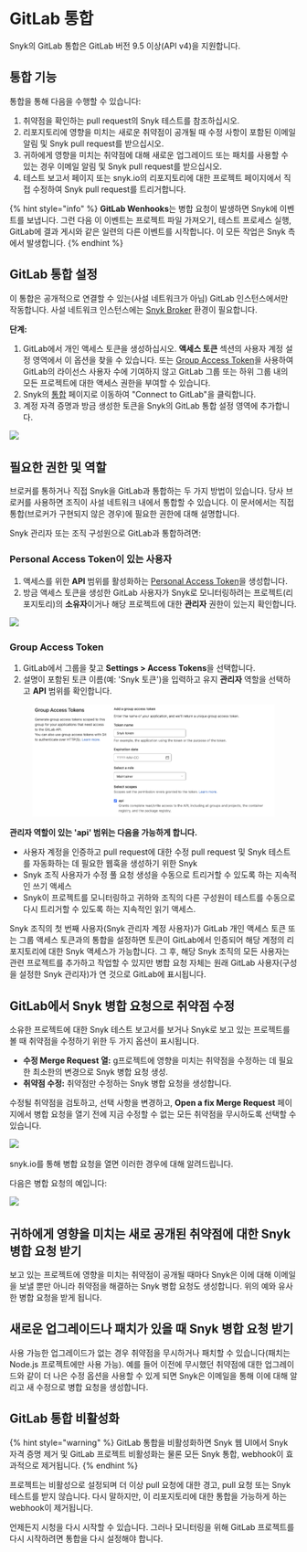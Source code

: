 # GitLab 통합

Snyk의 GitLab 통합은 GitLab 버전 9.5 이상(API v4)을 지원합니다.

## 통합 기능

통합을 통해 다음을 수행할 수 있습니다:

1. 취약점을 확인하는 pull request의 Snyk 테스트를 참조하십시오.
2. 리포지토리에 영향을 미치는 새로운 취약점이 공개될 때 수정 사항이 포함된 이메일 알림 및 Snyk pull request를 받으십시오.
3. 귀하에게 영향을 미치는 취약점에 대해 새로운 업그레이드 또는 패치를 사용할 수 있는 경우 이메일 알림 및 Snyk pull request를 받으십시오.
4. 테스트 보고서 페이지 또는 snyk.io의 리포지토리에 대한 프로젝트 페이지에서 직접 수정하여 Snyk pull request를 트리거합니다.

{% hint style="info" %}
**GitLab Wenhooks**는 병합 요청이 발생하면 Snyk에 이벤트를 보냅니다. 그런 다음 이 이벤트는 프로젝트 파일 가져오기, 테스트 프로세스 실행, GitLab에 결과 게시와 같은 일련의 다른 이벤트를 시작합니다. 이 모든 작업은 Snyk 측에서 발생합니다.
{% endhint %}

## GitLab 통합 설정

이 통합은 공개적으로 연결할 수 있는(사설 네트워크가 아님) GitLab 인스턴스에서만 작동합니다. 사설 네트워크 인스턴스에는 [Snyk Broker](https://docs.snyk.io/features/snyk-broker/set-up-snyk-broker) 환경이 필요합니다.

**단계:**

1. GitLab에서 개인 액세스 토큰을 생성하십시오. **액세스 토큰** 섹션의 사용자 계정 설정 영역에서 이 옵션을 찾을 수 있습니다. 또는 [Group Access Token](https://docs.gitlab.com/ee/user/group/settings/group\_access\_tokens.html)을 사용하여 GitLab의 라이선스 사용자 수에 기여하지 않고 GitLab 그룹 또는 하위 그룹 내의 모든 프로젝트에 대한 액세스 권한을 부여할 수 있습니다.
2. Snyk의 [통합](https://app.snyk.io/login?redirectUri=L2ludGVncmF0aW9ucw%3D%3D\&from=snyk\_auth\_link) 페이지로 이동하여 "Connect to GitLab"을 클릭합니다.
3. 계정 자격 증명과 방금 생성한 토큰을 Snyk의 GitLab 통합 설정 영역에 추가합니다.

![](../../../.gitbook/assets/uuid-aa58b5a9-dd17-3219-6067-4ee6e3f4b384-en.png)

## 필요한 권한 및 역할

브로커를 통하거나 직접 Snyk을 GitLab과 통합하는 두 가지 방법이 있습니다. 당사 브로커를 사용하면 조직이 사설 네트워크 내에서 통합할 수 있습니다. 이 문서에서는 직접 통합(브로커가 구현되지 않은 경우)에 필요한 권한에 대해 설명합니다.

Snyk 관리자 또는 조직 구성원으로 GitLab과 통합하려면:

### Personal Access Token이 있는 사용자

1. 액세스를 위한 **API** 범위를 활성화하는 [Personal Access Token](https://gitlab.com/-/profile/personal\_access\_tokens)을 생성합니다.
2. 방금 액세스 토큰을 생성한 GitLab 사용자가 Snyk로 모니터링하려는 프로젝트(리포지토리)의 **소유자**이거나 해당 프로젝트에 대한 **관리자** 권한이 있는지 확인합니다.

![](../../../.gitbook/assets/gitlab\_token.png)

### Group Access Token

1. GitLab에서 그룹을 찾고 **Settings > Access Tokens**을 선택합니다.
2. 설명이 포함된 토큰 이름(예: 'Snyk 토큰')을 입력하고 유지 **관리자** 역할을 선택하고 **API** 범위를 확인합니다.

<figure><img src="../../../.gitbook/assets/spaces_-MdwVZ6HOZriajCf5nXH_uploads_git-blob-9fef0e3b491eb046d2f7ec35cfc3647c7ea72508_gitlab_group_token.png" alt=""><figcaption></figcaption></figure>

**관리자 역할이 있는 'api' 범위는 다음을 가능하게 합니다.**

* 사용자 계정을 인증하고  pull request에 대한 수정 pull request 및 Snyk 테스트를 자동화하는 데 필요한 웹훅을 생성하기 위한 Snyk
* Snyk 조직 사용자가 수정 풀 요청 생성을 수동으로 트리거할 수 있도록 하는 지속적인 쓰기 액세스
* Snyk이 프로젝트를 모니터링하고 귀하와 조직의 다른 구성원이 테스트를 수동으로 다시 트리거할 수 있도록 하는 지속적인 읽기 액세스.

Snyk 조직의 첫 번째 사용자(Snyk 관리자 계정 사용자)가 GitLab 개인 액세스 토큰 또는 그룹 액세스 토큰과의 통합을 설정하면 토큰이 GitLab에서 인증되어 해당 계정의 리포지토리에 대한 Snyk 액세스가 가능합니다. 그 후, 해당 Snyk 조직의 모든 사용자는 관련 프로젝트를 추가하고 작업할 수 있지만 병합 요청 자체는 원래 GitLab 사용자(구성을 설정한 Snyk 관리자)가 연 것으로 GitLab에 표시됩니다.

## GitLab에서 Snyk 병합 요청으로 취약점 수정

소유한 프로젝트에 대한 Snyk 테스트 보고서를 보거나 Snyk로 보고 있는 프로젝트를 볼 때 취약점을 수정하기 위한 두 가지 옵션이 표시됩니다.

* **수정 Merge Request 열:** g프로젝트에 영향을 미치는 취약점을 수정하는 데 필요한 최소한의 변경으로 Snyk 병합 요청 생성.
* **취약점 수정:** 취약점만 수정하는 Snyk 병합 요청을 생성합니다.

수정될 취약점을 검토하고, 선택 사항을 변경하고, **Open a fix Merge Request** 페이지에서 병합 요청을 열기 전에 지금 수정할 수 없는 모든 취약점을 무시하도록 선택할 수 있습니다.

![](../../../.gitbook/assets/uuid-8d2ef9cb-cd32-bf48-a827-32bb358a10ab-en.png)

snyk.io를 통해 병합 요청을 열면 이러한 경우에 대해 알려드립니다.

다음은 병합 요청의 예입니다:

![](../../../.gitbook/assets/uuid-5e9a4b58-4d87-06fb-0479-a308515d4b12-en.png)

## 귀하에게 영향을 미치는 새로 공개된 취약점에 대한 Snyk 병합 요청 받기

보고 있는 프로젝트에 영향을 미치는 취약점이 공개될 때마다 Snyk은 이에 대해 이메일을 보낼 뿐만 아니라 취약점을 해결하는 Snyk 병합 요청도 생성합니다. 위의 예와 유사한 병합 요청을 받게 됩니다.

## 새로운 업그레이드나 패치가 있을 때 Snyk 병합 요청 받기

사용 가능한 업그레이드가 없는 경우 취약점을 무시하거나 패치할 수 있습니다(패치는 Node.js 프로젝트에만 사용 가능). 예를 들어 이전에 무시했던 취약점에 대한 업그레이드와 같이 더 나은 수정 옵션을 사용할 수 있게 되면 Snyk은 이메일을 통해 이에 대해 알리고 새 수정으로 병합 요청을 생성합니다.

## GitLab 통합 비활성화

{% hint style="warning" %}
GitLab 통합을 비활성화하면 Snyk 웹 UI에서 Snyk 자격 증명 제거 및 GitLab 프로젝트 비활성화는 물론 모든 Snyk 통합, webhook이 효과적으로 제거됩니다.
{% endhint %}

프로젝트는 비활성으로 설정되며 더 이상 pull 요청에 대한 경고, pull 요청 또는 Snyk 테스트를 받지 않습니다. 다시 말하지만, 이 리포지토리에 대한 통합을 가능하게 하는 webhook이 제거됩니다.

언제든지 시청을 다시 시작할 수 있습니다. 그러나 모니터링을 위해 GitLab 프로젝트를 다시 시작하려면 통합을 다시 설정해야 합니다.
